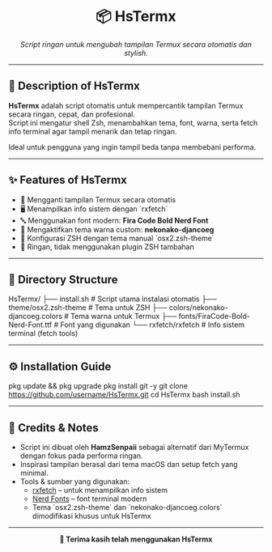 <h1 align="center">📦 HsTermx</h1>
<p align="center"><i>Script ringan untuk mengubah tampilan Termux secara otomatis dan stylish.</i></p>

---

## 📌 Description of HsTermx

**HsTermx** adalah script otomatis untuk mempercantik tampilan Termux secara ringan, cepat, dan profesional.  
Script ini mengatur shell Zsh, menambahkan tema, font, warna, serta fetch info terminal agar tampil menarik dan tetap ringan.

Ideal untuk pengguna yang ingin tampil beda tanpa membebani performa.

---

## ✨ Features of HsTermx

- 🎨 Mengganti tampilan Termux secara otomatis
- 🖥️ Menampilkan info sistem dengan \`rxfetch\`
- 🔤 Menggunakan font modern: **Fira Code Bold Nerd Font**
- 🌈 Mengaktifkan tema warna custom: **nekonako-djancoeg**
- 🧠 Konfigurasi ZSH dengan tema manual \`osx2.zsh-theme\`
- 🚀 Ringan, tidak menggunakan plugin ZSH tambahan

---

## 📁 Directory Structure

HsTermx/
├── install.sh     # Script utama instalasi otomatis
├── theme/osx2.zsh-theme     # Tema untuk ZSH
├── colors/nekonako-djancoeg.colors     # Tema warna untuk Termux
├── fonts/FiraCode-Bold-Nerd-Font.ttf # Font yang digunakan
└── rxfetch/rxfetch                   # Info sistem terminal (fetch tools)

---

## ⚙️ Installation Guide

pkg update && pkg upgrade
pkg install git -y
git clone https://github.com/username/HsTermx.git
cd HsTermx
bash install.sh

---

## 🧠 Credits & Notes

- Script ini dibuat oleh **HamzSenpaii** sebagai alternatif dari MyTermux dengan fokus pada performa ringan.
- Inspirasi tampilan berasal dari tema macOS dan setup fetch yang minimal.
- Tools & sumber yang digunakan:
  - [rxfetch](https://github.com/phosguy/rxfetch) – untuk menampilkan info sistem
  - [Nerd Fonts](https://www.nerdfonts.com/) – font terminal modern
  - Tema \`osx2.zsh-theme\` dan \`nekonako-djancoeg.colors\` dimodifikasi khusus untuk HsTermx

---

<p align="center"><b>🖤 Terima kasih telah menggunakan HsTermx</b></p>
